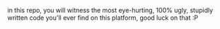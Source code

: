 in this repo, you will witness the most eye-hurting, 100% ugly, stupidly written code you'll ever find on this platform, good luck on that :P
